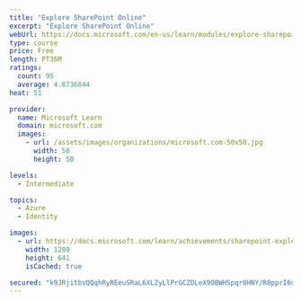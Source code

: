 ```yaml
---
title: "Explore SharePoint Online"
excerpt: "Explore SharePoint Online"
webUrl: https://docs.microsoft.com/en-us/learn/modules/explore-sharepoint-online/
type: course
price: Free
length: PT36M
ratings:
  count: 95
  average: 4.8736844
heat: 51

provider:
  name: Microsoft Learn
  domain: microsoft.com
  images:
    - url: /assets/images/organizations/microsoft.com-50x50.jpg
      width: 50
      height: 50

levels:
  - Intermediate

topics:
  - Azure
  - Identity

images:
  - url: https://docs.microsoft.com/learn/achievements/sharepoint-explore-social.png
    width: 1280
    height: 641
    isCached: true

secured: "k9JRjitbvQQqhRyREeuSRaL6XLZyLlPrGCZDLeX9OBWHSpqr0HNY/R8pprI6o2qKJY9tLGgGRLZQyBFNH5DZNidYg/sUiduqKBHKSD3pjK3iKUTL6XTZ5xv0THx8ZbNRd3w/u4iLNzRsRGDCahHb8xEt5M3YUuxcILgj+OrPOtpnKKGWEYbatz8vTvsHm+10BnzspQYk0Yi6B/NkyUPg2Q9VsCKWZdIzwmj3Wf7a5CfeUl3VJO5zNmNkB5CleRueqWb3u5WKyKZ0HSJ2SKkyRajbSLuDe9RBStgoF64PSah0kcN9MTaB8p6mK65q8Fg2iaDcqhn30nc4rNudcVsDgB0kCG0bSgq3WQgE9NNZ/9YW78SbXM5yHzX3W90/Q6B9Otyu0LDjaRExxCM7CiagT5yeVnq+KxQaGl3YVtNC96U=;Ayioz6pXZ/vNQhlDLyReEA=="
---
```


